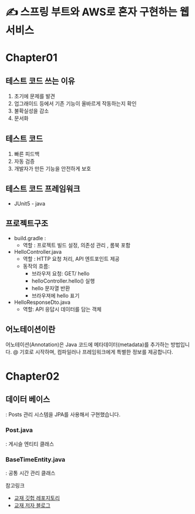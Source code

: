 # ✍ 스프링 부트와 AWS로 혼자 구현하는 웹 서비스
# Chapter01 
## 테스트 코드 쓰는 이유 
1. 초기에 문제를 발견 
2. 업그래이드 등에서 기존 기능이 올바르게 작동하는지 확인
3. 불확실성을 감소 
4. 문서화 

## 테스트 코드 
1. 빠른 피드백 
2. 자동 검증 
3. 개발자가 만든 기능을 안전하게 보호 

## 테스트 코드 프레임워크
- JUnit5 - java


## 프로젝트구조
- build.gradle : 
  - 역할 : 프로젝트 빌드 설정, 의존성 관리 , 롬북 포함 
- HelloController.java 
  - 역할 : HTTP 요청 처리, API 엔트포인트 제공 
  - 동작의 흐름: 
    - 브라우저 요청: GET/ hello
    - helloController.hello() 실행
    - hello 문자열 반환 
    - 브라우져에 hello 표기 
- HelloResponseDto.java
  - 역할: API 응답시 데이터를 담는 객체 

## 어노테이션이란
어노테이션(Annotation)은 Java 코드에 메타데이터(metadata)를 추가하는 방법입니다. @ 기호로 시작하며, 컴파일러나 프레임워크에게 특별한 정보를 제공합니다.

# Chapter02
## 데이터 베이스 
: Posts 관리 시스템을 JPA를 사용해서 구현했습니다. 

### Post.java 
: 게시슬 엔티티 클래스

### BaseTimeEntity.java 
: 공통 시간 관리 클래스 


참고링크

- [교재 깃헙 레포지토리](https://github.com/jojoldu/freelec-springboot2-webservice) 
- [교재 저자 블로그 ](https://jojoldu.tistory.com/)
